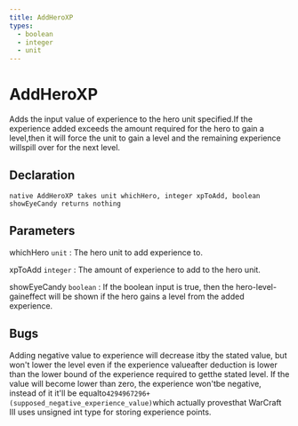 ```yaml
---
title: AddHeroXP
types:
  - boolean
  - integer
  - unit
---
```


# AddHeroXP
Adds the input value of experience to the hero unit specified.If the experience added exceeds the amount required for the hero to gain a level,then it will force the unit to gain a level and the remaining experience willspill over for the next level.

## Declaration

```jass
native AddHeroXP takes unit whichHero, integer xpToAdd, boolean showEyeCandy returns nothing
```

## Parameters
whichHero `unit`
: The hero unit to add experience to.

xpToAdd `integer`
: The amount of experience to add to the hero unit.

showEyeCandy `boolean`
: If the boolean input is true, then the hero-level-gaineffect will be shown if the hero gains a level from the added experience.

## Bugs 
Adding negative value to experience will decrease itby the stated value, but won't lower the level even if the experience valueafter deduction is lower than the lower bound of the experience required to getthe stated level.
If the value will become lower than zero, the experience won'tbe negative, instead of it it'll be equalto`4294967296+(supposed_negative_experience_value)`which actually provesthat WarCraft III uses unsigned int type for storing experience points.
